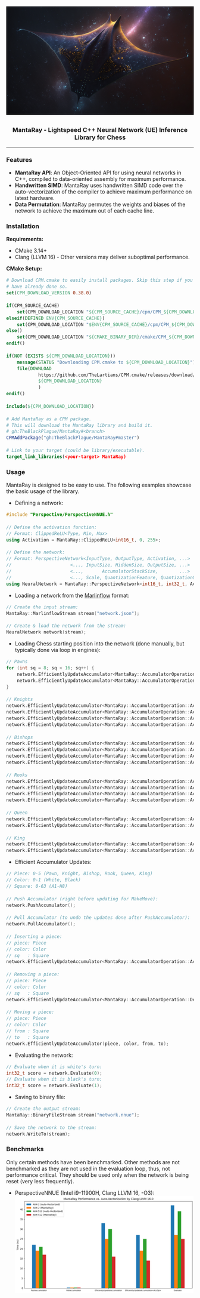 <h1 align="center">
	<img
		width="550"
		alt="MantaRay Banner"
		src=".readme/main.png">
</h1>

<h3 align="center">
	MantaRay - Lightspeed C++ Neural Network (UE) Inference Library for Chess
</h3>

---

### Features
- **MantaRay API**: An Object-Oriented API for using neural networks 
in C++, compiled to data-oriented assembly for maximum performance.
- **Handwritten SIMD**: MantaRay uses handwritten SIMD code over the
auto-vectorization of the compiler to achieve maximum performance on
latest hardware.
- **Data Permutation**: MantaRay permutes the weights and biases of the
network to achieve the maximum out of each cache line.

### Installation

**Requirements:**
- CMake 3.14+
- Clang (LLVM 16) - Other versions may deliver suboptimal performance.

**CMake Setup:**
```cmake
# Download CPM.cmake to easily install packages. Skip this step if you
# have already done so.
set(CPM_DOWNLOAD_VERSION 0.38.0)

if(CPM_SOURCE_CACHE)
    set(CPM_DOWNLOAD_LOCATION "${CPM_SOURCE_CACHE}/cpm/CPM_${CPM_DOWNLOAD_VERSION}.cmake")
elseif(DEFINED ENV{CPM_SOURCE_CACHE})
    set(CPM_DOWNLOAD_LOCATION "$ENV{CPM_SOURCE_CACHE}/cpm/CPM_${CPM_DOWNLOAD_VERSION}.cmake")
else()
    set(CPM_DOWNLOAD_LOCATION "${CMAKE_BINARY_DIR}/cmake/CPM_${CPM_DOWNLOAD_VERSION}.cmake")
endif()

if(NOT (EXISTS ${CPM_DOWNLOAD_LOCATION}))
    message(STATUS "Downloading CPM.cmake to ${CPM_DOWNLOAD_LOCATION}")
    file(DOWNLOAD 
            https://github.com/TheLartians/CPM.cmake/releases/download/v${CPM_DOWNLOAD_VERSION}/CPM.cmake
            ${CPM_DOWNLOAD_LOCATION}
            )
endif()

include(${CPM_DOWNLOAD_LOCATION})

# Add MantaRay as a CPM package. 
# This will download the MantaRay library and build it.
# gh:TheBlackPlague/MantaRay#<branch>
CPMAddPackage("gh:TheBlackPlague/MantaRay#master")

# Link to your target (could be library/executable).
target_link_libraries(<your-target> MantaRay)
```

### Usage

MantaRay is designed to be easy to use. The following examples showcase
the basic usage of the library. 

- Defining a network:
```cpp
#include "Perspective/PerspectiveNNUE.h"

// Define the activation function:
// Format: ClippedReLU<Type, Min, Max>
using Activation = MantaRay::ClippedReLU<int16_t, 0, 255>;

// Define the network:
// Format: PerspectiveNetwork<InputType, OutputType, Activation, ...>
//                      <..., InputSize, HiddenSize, OutputSize, ...>
//                      <...,       AccumulatorStackSize,        ...>
//                      <..., Scale, QuantizationFeature, QuantizationOutput>
using NeuralNetwork = MantaRay::PerspectiveNetwork<int16_t, int32_t, Activation, 768, 256, 1, 512, 400, 255, 64>;
```

- Loading a network from the
[Marlinflow](https://github.com/dsekercioglu/marlinflow) format:
```cpp
// Create the input stream:
MantaRay::MarlinflowStream stream("network.json");

// Create & load the network from the stream:
NeuralNetwork network(stream);
```

- Loading Chess starting position into the network 
(done manually, but typically done via loop in engines):
```cpp
// Pawns
for (int sq = 8; sq < 16; sq++) {
    network.EfficientlyUpdateAccumulator<MantaRay::AccumulatorOperation::Activate>(0, 0, sq);
    network.EfficientlyUpdateAccumulator<MantaRay::AccumulatorOperation::Activate>(0, 1, sq ^ 56);
}

// Knights
network.EfficientlyUpdateAccumulator<MantaRay::AccumulatorOperation::Activate>(1, 0, 1);
network.EfficientlyUpdateAccumulator<MantaRay::AccumulatorOperation::Activate>(1, 0, 6);
network.EfficientlyUpdateAccumulator<MantaRay::AccumulatorOperation::Activate>(1, 1, 1 ^ 56);
network.EfficientlyUpdateAccumulator<MantaRay::AccumulatorOperation::Activate>(1, 1, 6 ^ 56);

// Bishops
network.EfficientlyUpdateAccumulator<MantaRay::AccumulatorOperation::Activate>(2, 0, 2);
network.EfficientlyUpdateAccumulator<MantaRay::AccumulatorOperation::Activate>(2, 0, 5);
network.EfficientlyUpdateAccumulator<MantaRay::AccumulatorOperation::Activate>(2, 1, 2 ^ 56);
network.EfficientlyUpdateAccumulator<MantaRay::AccumulatorOperation::Activate>(2, 1, 5 ^ 56);

// Rooks
network.EfficientlyUpdateAccumulator<MantaRay::AccumulatorOperation::Activate>(3, 0, 0);
network.EfficientlyUpdateAccumulator<MantaRay::AccumulatorOperation::Activate>(3, 0, 7);
network.EfficientlyUpdateAccumulator<MantaRay::AccumulatorOperation::Activate>(3, 1, 0 ^ 56);
network.EfficientlyUpdateAccumulator<MantaRay::AccumulatorOperation::Activate>(3, 1, 7 ^ 56);

// Queen
network.EfficientlyUpdateAccumulator<MantaRay::AccumulatorOperation::Activate>(4, 0, 3);
network.EfficientlyUpdateAccumulator<MantaRay::AccumulatorOperation::Activate>(4, 1, 3 ^ 56);

// King
network.EfficientlyUpdateAccumulator<MantaRay::AccumulatorOperation::Activate>(5, 0, 4);
network.EfficientlyUpdateAccumulator<MantaRay::AccumulatorOperation::Activate>(5, 1, 4 ^ 56);
```

- Efficient Accumulator Updates:
```cpp
// Piece: 0-5 (Pawn, Knight, Bishop, Rook, Queen, King)
// Color: 0-1 (White, Black)
// Square: 0-63 (A1-H8)

// Push Accumulator (right before updating for MakeMove):
network.PushAccumulator();

// Pull Accumulator (to undo the updates done after PushAccumulator):
network.PullAccumulator();

// Inserting a piece:
// piece: Piece
// color: Color
// sq   : Square
network.EfficientlyUpdateAccumulator<MantaRay::AccumulatorOperation::Activate  >(piece, color, sq);

// Removing a piece:
// piece: Piece
// color: Color
// sq   : Square
network.EfficientlyUpdateAccumulator<MantaRay::AccumulatorOperation::Deactivate>(piece, color, sq);

// Moving a piece:
// piece: Piece
// color: Color
// from : Square
// to   : Square
network.EfficientlyUpdateAccumulator(piece, color, from, to);
```

- Evaluating the network:
```cpp
// Evaluate when it is white's turn:
int32_t score = network.Evaluate(0);
// Evaluate when it is black's turn:
int32_t score = network.Evaluate(1);
```

- Saving to binary file:
```cpp
// Create the output stream:
MantaRay::BinaryFileStream stream("network.nnue");

// Save the network to the stream:
network.WriteTo(stream);
```

### Benchmarks
Only certain methods have been benchmarked. Other methods
are not benchmarked as they are not used in the evaluation loop, thus,
not performance critical. They should be used only when the network
is being reset (very less frequently).

- PerspectiveNNUE (Intel i9-11900H, Clang LLVM 16, -O3):
![Benchmark-01.png](.readme/benchmark01.png)